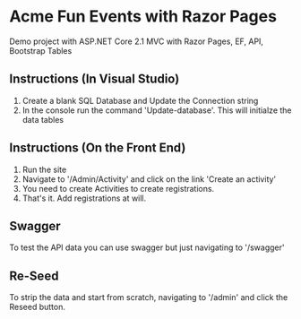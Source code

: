 # Acme Fun Events with Razor Pages
Demo project with ASP.NET Core 2.1 MVC with Razor Pages, EF, API, Bootstrap Tables

## Instructions (In Visual Studio)

1. Create a blank SQL Database and Update the Connection string
2. In the console run the command 'Update-database'. This will initialze the data tables

## Instructions (On the Front End)

1. Run the site
2. Navigate to '/Admin/Activity' and click on the link 'Create an activity'
3. You need to create Activities to create registrations.
4. That's it. Add registrations at will.

## Swagger 

To test the API data you can use swagger but just navigating to '/swagger'

## Re-Seed 

To strip the data and start from scratch, navigating to '/admin' and click the Reseed button.
